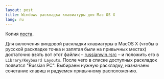 ```yaml
---
layout: post
title: Windows раскладка клавиатуры для Mac OS X 
lang: ru
---
```


Копия [поста](http://dmitro.name/archives/128).

Для включения виндовой раскладки клавиатуры в MacOS X (чтобы в русской раскладке точка и запятая были на привычных местах) достаточно взять вот этот файлик – [russianwin.rsrc](http://dmitro.name/wp-content/uploads//2008/12/russianwinrsrc.zip) – и положить его в `Library/Keyboard Layouts`. После чего в списке доступных раскладок появится "Russian PС". Выбираем нужную раскладку, назначаем сочетание клавиш и радуемся привычному расположению.
